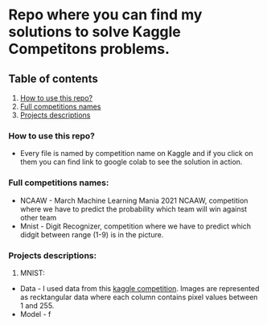 # Repo where you can find my solutions to solve Kaggle Competitons problems.
## Table of contents
1. [How to use this repo?](#How-to-use)
2. [Full competitions names](#competitions-names)
3. [Projects descriptions](#descriptions)
### How to use this repo?
  - Every file is named by competition name on Kaggle and if you click on them you can find link to google colab    to see the solution in action.
### Full competitions names:
 - NCAAW - March Machine Learning Mania 2021 NCAAW, competition where we have to predict the probability which team will win against other team
 - Mnist - Digit Recognizer, competition where we have to predict which didgit between range (1-9) is in the picture.
### Projects descriptions:
1. MNIST:
  - Data - I used data from this [kaggle competition](https://www.kaggle.com/c/digit-recognizer). Images are represented as       recktangular data where each column contains pixel values between 1 and 255.
  - Model - f
